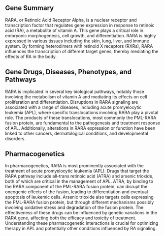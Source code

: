 ## Gene Summary
RARA, or Retinoic Acid Receptor Alpha, is a nuclear receptor and transcription factor that regulates gene expression in response to retinoic acid (RA), a metabolite of vitamin A. This gene plays a critical role in embryonic morphogenesis, cell growth, and differentiation. RARA is highly expressed in various tissues including the skin, lung, liver, and immune system. By forming heterodimers with retinoid X receptors (RXRs), RARA influences the transcription of different target genes, thereby mediating the effects of RA in the body.

## Gene Drugs, Diseases, Phenotypes, and Pathways
RARA is implicated in several key biological pathways, notably those involving the metabolism of vitamin A and mediating its effects on cell proliferation and differentiation. Disruptions in RARA signaling are associated with a range of diseases, including acute promyelocytic leukemia (APL), where specific translocations involving RARA play a pivotal role. The products of these translocations, most commonly the PML-RARA fusion protein, are fundamental to the pathogenesis and treatment response of APL. Additionally, alterations in RARA expression or function have been linked to other cancers, dermatological conditions, and developmental disorders.

## Pharmacogenetics
In pharmacogenetics, RARA is most prominently associated with the treatment of acute promyelocytic leukemia (APL). Drugs that target the RARA pathway include all-trans retinoic acid (ATRA) and arsenic trioxide, both of which are critical in the management of APL. ATRA, by binding to the RARA component of the PML-RARA fusion protein, can disrupt the oncogenic effects of the fusion, leading to differentiation and eventual apoptosis of leukemic cells. Arsenic trioxide also targets cells expressing the PML-RARA fusion protein, but through different mechanisms possibly involving oxidative stress and degradation of the fusion protein. The effectiveness of these drugs can be influenced by genetic variations in the RARA gene, affecting both the efficacy and toxicity of treatment. Understanding these pharmacogenetic interactions is crucial for optimizing therapy in APL and potentially other conditions influenced by RA signaling.